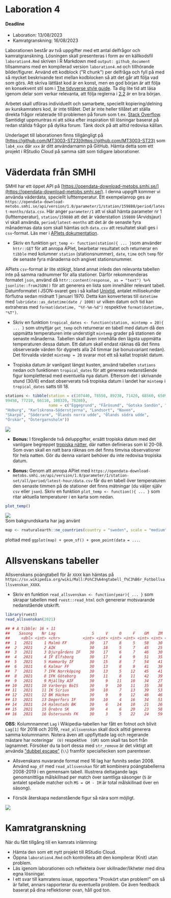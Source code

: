 # Laboration 4

 #### Deadline
 - Laboration: 13/08/2023
 - Kamratgranskning: 16/08/2023


Laborationen består av två uppgifter med ett antal delfrågor och kamratgranskning. Lösningen skall presenteras i form av en källkodsfil `laboration4.Rmd` skriven i R Markdown med `output: github_document` tillsammans med en kompilerad version `laboration4.md` och tillhörande bilder/figurer. Använd ett kodblock ("R chunk") per delfråga och fyll på med så mycket beskrivande text mellan kodblocken så att det går att följa vad som görs. Att skriva lättläst kod är en konst, men en god början är att följa en konsekvent stil som i [The tidyverse style guide](https://style.tidyverse.org/). Ta dig lite tid att läsa igenom delar som verkar relevanta, att följa reglerna i [2.2](https://style.tidyverse.org/syntax.html#spacing) är en bra början.

Arbetet skall utföras individuellt och samarbete, speciellt kopiering/delning av kurskamraters kod, är inte tillåtet. Det är inte heller tillåtet att ställa direkta frågor relaterade till problemen på forum som t.ex. [Stack Overflow](https://stackoverflow.com/). Samtidigt uppmuntras ni att söka efter inspiration till lösningar baserat på redan ställda frågor på dylika forum. Tänk dock på att alltid redovisa källan.

Underlaget till laborationen finns tillgängligt på [https://github.com/MT3003-ST23](https://github.com/MT3003-ST23) som `lab4_xxx` där `xxx` är ditt användarnamn på GitHub. Hämta detta som ett projekt i RStudio Cloud på samma sätt som tidigare laborationer.

# Väderdata från SMHI

SMHI har ett öppet API på [https://opendata-download-metobs.smhi.se/](https://opendata-download-metobs.smhi.se/). I denna uppgift kommer vi använda väderdata, speciellt lufttemperatur. Ett exempelanrop ges av `https://opendata-download-metobs.smhi.se/api/version/1.0/parameter/1/station/159880/period/latest-months/data.csv`. Här anger `parameter/1` att vi skall hämta parameter nr 1 (lufttemperatur), `station/159880` att det är väderstation `159880` (Arvidsjaur) vi skall använda, `period/latest-months` att det är de senaste fyra månadernas data som skall hämtas och `data.csv` att resultatet skall ges i `csv`-format. Läs mer i [APIets dokumentation](https://opendata.smhi.se/apidocs/metobs/data.html).

- Skriv en funktion `get_temp <- function(station){ ... }`som använder `httr::GET` för att anropa APIet, bearbetar resultatet  och returnerar en `tibble` med kolumner `station` (stationsnummer), `date`, `time` och `temp` för de senaste fyra månaderna och angivet stationsnummer. 

APIets `csv`-format är lite stökigt, bland annat inleds den relevanta tabellen inte på samma radnummer för alla stationer. Därför rekommenderas formatet `json`, använd då `httr::content(response, as = "text") %>% jsonlite::fromJSON()` för att generera en lista som innehåller relevant tabell. Datumformatet i JSON-svaret ges i så kallad [Unixtid](https://sv.wikipedia.org/wiki/Unixtid), antalet millisekunder förflutna sedan midnatt 1 januari 1970. Detta kan konverteras till `datetime` med `lubridate::as_datetime(date / 1000)` ur vilken datum och tid kan extraheras med `format(datetime, "%Y-%m-%d")` respektive `format(datetime, "%T")`.


- Skriv en funktion `tropical_dates <- function(station, mintemp = 20){ ... }` som utnyttjar `get_temp` och returnerar en tabell med datum då den uppmätta temperaturen inte understigit `mintemp` grader på stationen de senaste månaderna. Tabellen skall även innehålla den lägsta uppmätta temperaturen dessa datum. Ett datum skall endast räknas då det finns observerade värden för dygnets alla 24 timmar (se bonusvariant nedan). Det förvalda värdet `mintemp = 20` svarar mot ett så kallat tropiskt datum.

- Tropiska datum är vanligast längst kusten, använd tabellen `stations` nedan och funktionen `tropical_dates` för att generera nedanstående figur kompletterad med eventuella nya datum. Eftersom det i skrivande stund (30/6) endast observerats två tropiska datum i landet har `mintemp` i `tropical_dates` satts till 18.


```r
stations <- tibble(station = c(107440, 78550, 89230, 71420, 68560, 65090, 87440, 83420, 98160, 
99450, 77210, 66110, 108320, 78280), 
                   name = c("Eggegrund", "Fårösund", "Gotska Sandön", "Göteborg", 
"Hoburg", "Karlskrona-Söderstjerna", "Landsort", "Naven", 
"Skarpö", "Söderarm", "Ölands norra udde", "Ölands södra udde", 
"Örskär", "Östergarnsholm"))
```



<img src="/img/unnamed-chunk-4-1.png" style="display: block; margin: auto;" />

- **Bonus:** I föregående två deluppgifter, ersätt tropiska datum med det vanligare begreppet [tropiska nätter](https://www.smhi.se/kunskapsbanken/meteorologi/tropiska-natter-1.1085), där natten definieras som kl 20-08. Som ovan skall en natt bara räknas om det finns timvisa observationer för hela natten. Gör du denna variant behöver du inte redovisa tropiska datum. 

- **Bonus:** Genom att anropa APIet med `https://opendata-download-metobs.smhi.se/api/version/1.0/parameter/1/station-set/all/period/latest-hour/data.csv` får du en tabell över temperaturen den senaste timmen på de stationer det finns mätningar (du väljer själv `csv` eller `json`). Skriv en funktion `plot_temp <- function(){ ... }` som ritar aktuella temperaturer i en karta som nedan.





```r
plot_temp()
```

<img src="/img/unnamed-chunk-6-1.png" style="display: block; margin: auto;" />
Som bakgrundskarta har jag använt

```r
map <- rnaturalearth::ne_countries(country = "sweden", scale = "medium", returnclass = "sf")
```
plottad med `ggplot(map) + geom_sf() + geom_point(data = ...`.


# Allsvenskans tabeller

Allsvenskans poängtabell för år `XXXX` kan hämtas på `https://sv.wikipedia.org/wiki/Mall:Po%C3%A4ngtabell_f%C3%B6r_Fotbollsallsvenskan_XXXX`. 

- Skriv en funktion `read_allsvenskan <- function(year){ ... }` som skrapar tabellen med `rvest::read_html` och genererar motsvarande nedanstående utskrift.


```r
library(rvest)
read_allsvenskan(2021)
```

```r
## # A tibble: 16 × 11
##    Sasong    Nr Lag                S     V     O     F    GM    IM    MS     P
##     <dbl> <int> <chr>          <int> <int> <int> <int> <int> <int> <int> <int>
##  1   2021     1 Malmö FF          30    17     8     5    58    30    28    59
##  2   2021     2 AIK               30    18     5     7    45    25    20    59
##  3   2021     3 Djurgårdens IF    30    17     6     7    46    30    16    57
##  4   2021     4 IF Elfsborg       30    17     4     9    51    35    16    55
##  5   2021     5 Hammarby IF       30    15     8     7    54    41    13    53
##  6   2021     6 Kalmar FF         30    13     8     9    41    39     2    47
##  7   2021     7 IFK Norrköping    30    13     5    12    45    41     4    44
##  8   2021     8 IFK Göteborg      30    11     8    11    42    39     3    41
##  9   2021     9 Mjällby AIF       30     9    11    10    34    27     7    38
## 10   2021    10 Varbergs BoIS     30     9    10    11    35    38    -3    37
## 11   2021    11 IK Sirius         30    10     7    13    39    53   -14    37
## 12   2021    12 BK Häcken         30     9     9    12    46    46     0    36
## 13   2021    13 Degerfors IF      30    10     4    16    34    51   -17    34
## 14   2021    14 Halmstads BK      30     6    14    10    21    26    -5    32
## 15   2021    15 Örebro SK         30     4     6    20    23    58   -35    18
## 16   2021    16 Östersunds FK     30     3     5    22    24    59   -35    14
```
**OBS**: Kolumnnamnet `Lag` i Wikipedia-tabellen har fått en fotnot och blivit `Lag[1]` för 2018 och 2019, `read_allsvenskan` skall dock alltid generera samma kolumnnamn. Notera även att uppflyttade lag och regerande mästare har noteringar ` (U)` respektive ` (GM)` som skall tas bort från lagnamnet. Försöker du ta bort dessa med `str_remove` är det viktigt att använda ["dubbel escape"](https://r4ds.had.co.nz/strings.html#basic-matches) (`\\`) framför specialtecken som  parenteser.

- Allsvenskans nuvarande format med 16 lag har funnits sedan 2008. Använd `map_df` med `read_allsvenskan` för att kombinera poängtabellerna 2008-2019 i en gemensam tabell. Illustrera deltagande lags genomsnittliga målskillnad per match över samtliga säsonger (`S` är antalet spelade matcher och `MS = GM - IM` är total målskillnad över en säsong).

- Försök återskapa nedanstående figur så nära som möjligt.

<img src="/img/unnamed-chunk-10-1.png" style="display: block; margin: auto;" />


# Kamratgranskning

När du fått tillgång till en kamrats inlämning:

- Hämta den som ett nytt projekt till RStudio Cloud.
- Öppna `laboration4.Rmd` och kontrollera att den kompilerar (Knit) utan problem.
- Läs igenom laborationen och reflektera över skillnader/likheter med dina egna lösningar.
- I ett svar till kamratens issue, rapportera "Provkört utan problem!" om så är fallet, annars rapporterar du eventuella problem. Ge även feedback baserat på dina reflektioner ovan, håll god ton.


